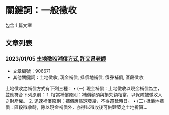 # 關鍵詞：一般徵收

包含 1 篇文章

## 文章列表

### 2023/01/05 [土地徵收補償方式,許文昌老師](../../articles/906671_%E5%9C%9F%E5%9C%B0%E5%BE%B5%E6%94%B6%E8%A3%9C%E5%84%9F%E6%96%B9%E5%BC%8F%2C%E8%A8%B1%E6%96%87%E6%98%8C%E8%80%81%E5%B8%AB.md)
- 文章編號：906671
- 其他關鍵詞：土地徵收, 現金補償, 抵價地補償, 債券補償, 區段徵收

土地徵收之補償方式有下列三種： • (一) 現金補償：土地徵收以現金補償為主，並應符合下列原則： 1. 相當補償原則：補償額須與損失額相當，以保障被徵收人之財產權。 2. 迅速補償原則：補償應儘速發給，不得遷延時日。 • (二) 抵價地補償：區段徵收時，除以現金補償外，亦得以徵收後可供建築之土地折算...
